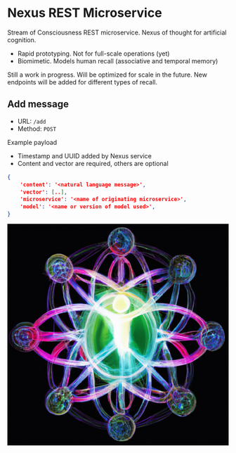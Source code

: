 # Nexus REST Microservice

Stream of Consciousness REST microservice. Nexus of thought for artificial cognition.

- Rapid prototyping. Not for full-scale operations (yet)
- Biomimetic. Models human recall (associative and temporal memory)

Still a work in progress. Will be optimized for scale in the future. New endpoints will be added for different types of recall.

## Add message

- URL: `/add`
- Method: `POST`

Example payload

- Timestamp and UUID added by Nexus service
- Content and vector are required, others are optional

```json
{
	'content': '<natural language message>',
	'vector': [..],
	'microservice': '<name of originating microservice>',
	'model': '<name or version of model used>',
}
```



![Nexus Conceptual Art](https://raw.githubusercontent.com/daveshap/Nexus/main/nexus.jpg)